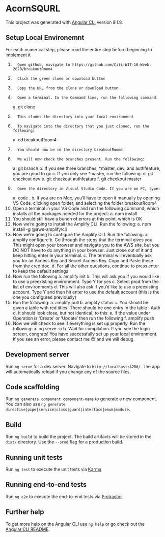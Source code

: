 # AcornSQURL

This project was generated with [Angular CLI](https://github.com/angular/angular-cli) version 9.1.8.
## Setup Local Environemnt

For each numerical step, please read the entire step before beginning to implement it
1.       Open github, navigate to https://github.com/Citi-WIT-10-Week-2020/breakoutRoom4
2.       Click the green clone or download button
3.       Copy the URL from the clone or download button
4.       Open a terminal. In the Command line, run the following command:
    a.       git clone <URL-you-copied>
5.       This clones the directory into your local environment
6.       To navigate into the directory that you just cloned, run the following:
    a.       cd breakoutRoom4
7.       You should now be in the directory breakoutRoom4
8.       We will now check the branches present. Run the following:
    a.       git branch
    b.       If you see three branches, *master, dev, and authfeature, you are good to go
    c.       If you only see *master, run the following:
    d.       git checkout dev
    e.       git checkout authfeature
    f.        git checkout master
9.       Open the directory in Visual Studio Code. If you are on PC, type:
    a.       code .
    b.       If you are on Mac, you’ll have to open it manually by opening VS Code, clicking open folder, and selecting the folder      breakoutRoom4
10.   Open a terminal in your VS Code and run the following command, which installs all the packages needed for the project:
    a.       npm install
11.   You should still have a bunch of errors at this point, which is OK
12.   Now we’re going to install the Amplify CLI. Run the following:
    a.       npm install -g @aws-amplify/cli
13.   Now we’re going to configure the Amplify CLI. Run the following:
    a.       amplify configure
    b.       Go through the steps that the terminal gives you. This might open your browser and navigate you to the AWS site, but you DO NOT have to do anything in your browser. Just close out of it and keep hitting enter in your terminal.
    c.       The terminal will eventually ask you for an Access Key and Secret Access Key. Copy and Paste these from the cred doc.
    d.       For all the other questions, continue to press enter to keep the default settings
14.   Now run the following
    a.       amplify init
    b.       This will ask you if you would like to use a preexisting environment. Type Y for yes
    c.       Select prod from the list of environments
    d.       This will also ask if you’d like to use a preexisting account. Type Y and then hit enter to use the default account (this is the one you configured previously)
15.   Run the following:
    a.       amplify pull
    b.       amplify status
    c.       You should be given a table with red titles. There should be one entry in the table : Auth
    d.       It should look close, but not identical, to this:
    e.       If the value under Operation is ‘Create’ or ‘Update’ then run the following
    f.        amplify push
16.   Now we will check to see if everything is set up properly. Run the following:
    a.       ng serve -o
    b.       Wait for compilation. If you see the login screen, congrats! You have successfully set up your local environment. If you see an error, please contact me 😊 and we will debug.


## Development server

Run `ng serve` for a dev server. Navigate to `http://localhost:4200/`. The app will automatically reload if you change any of the source files.

## Code scaffolding

Run `ng generate component component-name` to generate a new component. You can also use `ng generate directive|pipe|service|class|guard|interface|enum|module`.

## Build

Run `ng build` to build the project. The build artifacts will be stored in the `dist/` directory. Use the `--prod` flag for a production build.

## Running unit tests

Run `ng test` to execute the unit tests via [Karma](https://karma-runner.github.io).

## Running end-to-end tests

Run `ng e2e` to execute the end-to-end tests via [Protractor](http://www.protractortest.org/).

## Further help

To get more help on the Angular CLI use `ng help` or go check out the [Angular CLI README](https://github.com/angular/angular-cli/blob/master/README.md).
